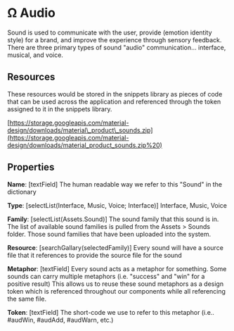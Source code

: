 # Ω Audio

Sound is used to communicate with the user, provide \(emotion identity style\) for a brand, and improve the experience through sensory feedback. There are three primary types of sound "audio" communication… interface, musical, and voice.

## Resources

These resources would be stored in the snippets library as pieces of code that can be used across the application and referenced through the token assigned to it in the snippets library.

[https://storage.googleapis.com/material-design/downloads/material\_product\_sounds.zip](https://storage.googleapis.com/material-design/downloads/material_product_sounds.zip%20)

## Properties

**Name**: \[textField\] The human readable way we refer to this "Sound" in the dictionary

**Type**: \[selectList\(Interface, Music, Voice; Interface\)\] Interface, Music, Voice

**Family**: \[selectList\(Assets.Sound\)\] The sound family that this sound is in. The list of available sound families is pulled from the Assets &gt; Sounds folder. Those sound families that have been uploaded into the system.

**Resource**: \[searchGallary\(selectedFamily\)\] Every sound will have a source file that it references to provide the source file for the sound

**Metaphor**: \[textField\] Every sound acts as a metaphor for something. Some sounds can carry multiple metaphors \(i.e. "success" and "win" for a positive result\) This allows us to reuse these sound metaphors as a design token which is referenced throughout our components while all referencing the same file.

**Token**: \[textField\] The short-code we use to refer to this metaphor \(i.e.. \#audWin, \#audAdd, \#audWarn, etc.\)

